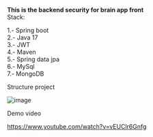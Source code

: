 <strong>This is the backend security for brain app front</strong><br>
Stack:<br>

  1.- Spring boot<br>
  2.- Java 17<br>
  3.- JWT<br>
  4.- Maven<br>
  5.- Spring data jpa<br>
  6.- MySql<br>
  7.- MongoDB
<br>  

Structure project<br>

![image](https://github.com/user-attachments/assets/3f439f59-986a-4254-9f30-0c4d7738ee76)

Demo video

https://www.youtube.com/watch?v=vEUClr6Gnfg
